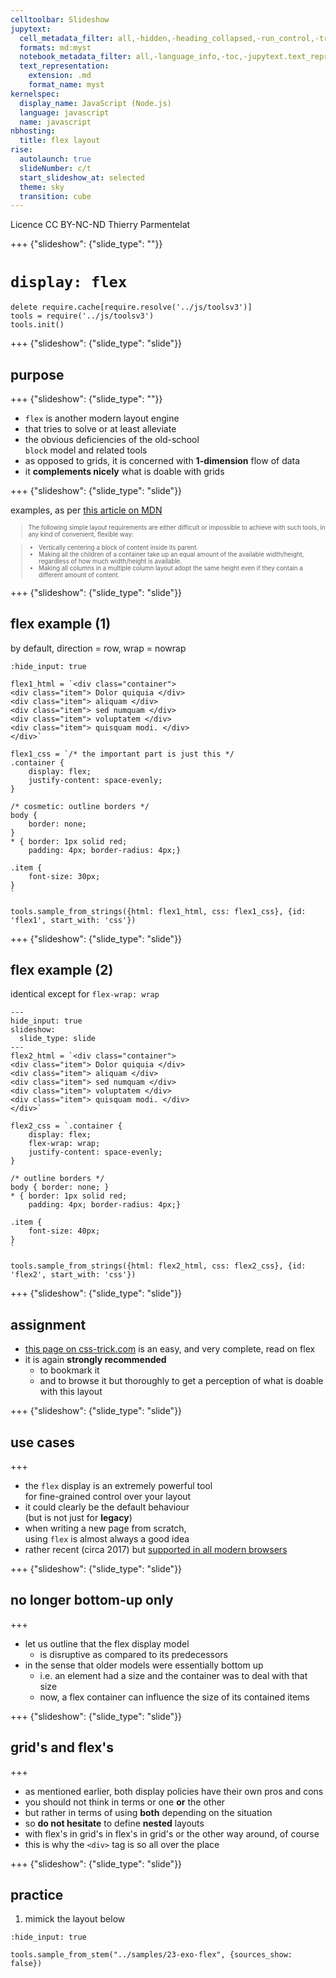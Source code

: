 ```yaml
---
celltoolbar: Slideshow
jupytext:
  cell_metadata_filter: all,-hidden,-heading_collapsed,-run_control,-trusted
  formats: md:myst
  notebook_metadata_filter: all,-language_info,-toc,-jupytext.text_representation.jupytext_version,-jupytext.text_representation.format_version
  text_representation:
    extension: .md
    format_name: myst
kernelspec:
  display_name: JavaScript (Node.js)
  language: javascript
  name: javascript
nbhosting:
  title: flex layout
rise:
  autolaunch: true
  slideNumber: c/t
  start_slideshow_at: selected
  theme: sky
  transition: cube
---
```


<div class="licence">
<span>Licence CC BY-NC-ND</span>
<span>Thierry Parmentelat</span>
</div>

+++ {"slideshow": {"slide_type": ""}}

# `display: flex`

```{code-cell}
delete require.cache[require.resolve('../js/toolsv3')]
tools = require('../js/toolsv3')
tools.init()
```

+++ {"slideshow": {"slide_type": "slide"}}

## purpose

+++ {"slideshow": {"slide_type": ""}}

* `flex` is another modern layout engine  
* that tries to solve or at least alleviate  
* the obvious deficiencies of the old-school  
 `block` model and related tools
* as opposed to grids, it is concerned with **1-dimension** flow of data
* it **complements nicely** what is doable with grids

+++ {"slideshow": {"slide_type": "slide"}}

examples, as per [this article on MDN](https://developer.mozilla.org/en-US/docs/Learn/CSS/CSS_layout/Flexbox)

<div style="font-size: 70%;">

> The following simple layout requirements are either difficult or impossible to achieve with such tools, in any kind of convenient, flexible way:

> * Vertically centering a block of content inside its parent.
> * Making all the children of a container take up an equal amount of the available width/height, regardless of how much width/height is available.
> * Making all columns in a multiple column layout adopt the same height even if they contain a different amount of content.
    

</div>

+++ {"slideshow": {"slide_type": "slide"}}

## flex example (1)

by default, direction = row, wrap = nowrap

```{code-cell}
:hide_input: true

flex1_html = `<div class="container">
<div class="item"> Dolor quiquia </div>
<div class="item"> aliquam </div>
<div class="item"> sed numquam </div>
<div class="item"> voluptatem </div>
<div class="item"> quisquam modi. </div>
</div>`

flex1_css = `/* the important part is just this */
.container {
    display: flex;
    justify-content: space-evenly;
}

/* cosmetic: outline borders */
body { 
    border: none;
}
* { border: 1px solid red;
    padding: 4px; border-radius: 4px;}

.item {
    font-size: 30px;
}
`

tools.sample_from_strings({html: flex1_html, css: flex1_css}, {id: 'flex1', start_with: 'css'})
```

+++ {"slideshow": {"slide_type": "slide"}}

## flex example (2)

identical except for `flex-wrap: wrap`

```{code-cell}
---
hide_input: true
slideshow:
  slide_type: slide
---
flex2_html = `<div class="container">
<div class="item"> Dolor quiquia </div>
<div class="item"> aliquam </div>
<div class="item"> sed numquam </div>
<div class="item"> voluptatem </div>
<div class="item"> quisquam modi. </div>
</div>`

flex2_css = `.container {
    display: flex;
    flex-wrap: wrap;
    justify-content: space-evenly;
}

/* outline borders */
body { border: none; }
* { border: 1px solid red;
    padding: 4px; border-radius: 4px;}

.item {
    font-size: 40px;
}
`

tools.sample_from_strings({html: flex2_html, css: flex2_css}, {id: 'flex2', start_with: 'css'})
```

+++ {"slideshow": {"slide_type": "slide"}}

## assignment

* [this page on css-trick.com](https://css-tricks.com/snippets/css/a-guide-to-flexbox/) is an easy, and very complete, read on flex
* it is again **strongly recommended**
  * to bookmark it
  * and to browse it but thoroughly
    to get a perception of what is doable with this layout

+++ {"slideshow": {"slide_type": "slide"}}

## use cases

+++

* the `flex` display is an extremely powerful tool  
  for fine-grained control over your layout
* it could clearly be the default behaviour  
  (but is not just for **legacy**)
* when writing a new page from scratch,  
  using `flex` is almost always a good idea
* rather recent (circa 2017) but [supported in all modern browsers](https://caniuse.com/#feat=flexbox)

+++ {"slideshow": {"slide_type": "slide"}}

## no longer bottom-up only

+++

* let us outline that the flex display model
  * is disruptive as compared to its predecessors
* in the sense that older models were essentially bottom up
  * i.e. an element had a size and the container was to deal with that size
  * now, a flex container can influence the size of its contained items

+++ {"slideshow": {"slide_type": "slide"}}

## grid's and flex's

+++

* as mentioned earlier, both display policies have their own pros and cons
* you should not think in terms or one **or** the other
* but rather in terms of using **both** depending on the situation
* so **do not hesitate** to define **nested** layouts
* with flex's in grid's in flex's in grid's
  or the other way around, of course
* this is why the `<div>` tag is so all over the place

+++ {"slideshow": {"slide_type": "slide"}}

## practice

1. mimick the layout below

```{code-cell}
:hide_input: true

tools.sample_from_stem("../samples/23-exo-flex", {sources_show: false})
```
